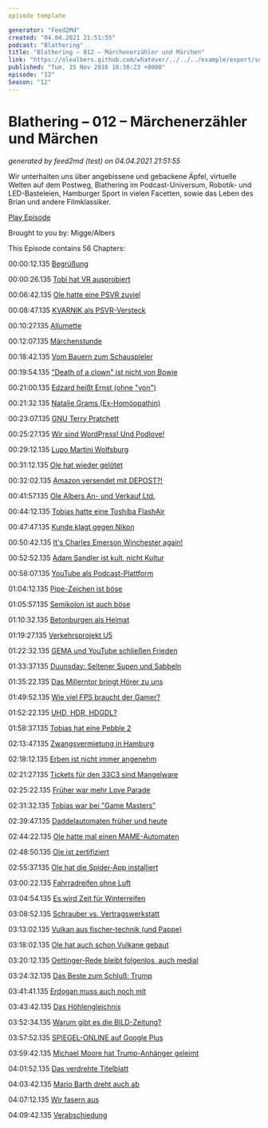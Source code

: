 ```yaml
---
episode template

generator: "Feed2Md"
created: "04.04.2021 21:51:55"
podcast: "Blathering"
title: "Blathering – 012 – Märchenerzähler und Märchen"
link: "https://olealbers.github.com/whatever/../../../example/export/seasons/1/2016/11/Blathering – 012 – Märchenerzähler und Märchen.md"
published: "Tue, 15 Nov 2016 18:38:23 +0000"
episode: "12"
Season: "12"
---
```


# Blathering – 012 – Märchenerzähler und Märchen
_generated by feed2md (test) on 04.04.2021 21:51:55_

Wir unterhalten uns über angebissene und gebackene Äpfel, virtuelle Welten auf dem Postweg, Blathering im Podcast-Universum, Robotik- und LED-Basteleien, Hamburger Sport in vielen Facetten, sowie das Leben des Brian und andere Filmklassiker.

[Play Episode](https://www.blathering.de/podlove/file/78/s/feed/c/mp3/blathering_012.mp3)

Brought to you by: Migge/Albers

This Episode contains 56 Chapters:


00:00:12.135 [Begrüßung]()

00:00:26.135 [Tobi hat VR ausprobiert](https://www.youtube.com/playlist?list=PLwiTZDxPg_I3t2zTTIvYaFwkTOsp5KlGi)

00:06:42.135 [Ole hatte eine PSVR zuviel]()

00:08:47.135 [KVARNIK als PSVR-Versteck](http://www.ikea.com/de/de/catalog/products/10256665/)

00:10:27.135 [Allumette](https://de.wikipedia.org/wiki/Das_kleine_M%C3%A4dchen_mit_den_Schwefelh%C3%B6lzern)

00:12:07.135 [Märchenstunde](http://www.ernst-deutsch-theater.de/spielplan/kinder/370-haensel-und-gretel/)

00:18:42.135 [Vom Bauern zum Schauspieler](https://de.wikipedia.org/wiki/Peter_Heinrich_Brix)

00:19:54.135 ["Death of a clown" ist nicht von Bowie](https://www.youtube.com/watch?v=CK-Po-IGY8k)

00:21:00.135 [Edzard heißt Ernst (ohne "von")](http://www.tobiasmigge.de/2015/08/11/011-nazis-nadeln-und-intrigen/)

00:21:32.135 [Natalie Grams (Ex-Homöopathin)](http://www.homoeopathie-neu-gedacht.de/we_grams/)

00:23:07.135 [GNU Terry Pratchett](http://www.gnuterrypratchett.com/)

00:25:27.135 [Wir sind WordPress! Und Podlove!](https://www.strato.de/faq/article/2142/Domainumleitung-per-Redirect-301.html)

00:29:12.135 [Lupo Martini Wolfsburg](https://de.wikipedia.org/wiki/Lupo-Martini_Wolfsburg)

00:31:12.135 [Ole hat wieder gelötet]()

00:32:02.135 [Amazon versendet mit DEPOST?!]()

00:41:57.135 [Ole Albers An- und Verkauf Ltd.](https://www.bonavendi.de/)

00:44:12.135 [Tobias hatte eine Toshiba FlashAir](http://www.toshiba-memory.com/cms/de/produkte/wireless-sd-cards/FlashAir/flashair-wireless-sd-card.html)

00:47:47.135 [Kunde klagt gegen Nikon](https://www.heise.de/foto/meldung/Kunde-vs-Nikon-Klage-wegen-SnapBridge-App-und-Bluetooth-WLAN-in-DSLR-D500-3328033.html)

00:50:42.135 [It's Charles Emerson Winchester again!](https://de.wikipedia.org/wiki/Klaus_Jepsen)

00:52:52.135 [Adam Sandler ist kult, nicht Kultur](https://de.wikipedia.org/wiki/Urlaubsreif)

00:58:07.135 [YouTube als Podcast-Plattform](https://www.youtube.com/channel/UC7t-Kssgj3J9HthOJk-jArw)

01:04:12.135 [Pipe-Zeichen ist böse](https://de.wikipedia.org/wiki/Senkrechter_Strich)

01:05:57.135 [Semikolon ist auch böse](https://de.wikipedia.org/wiki/CSV_(Dateiformat))

01:10:32.135 [Betonburgen als Heimat](https://de.wikipedia.org/wiki/Hamburg-Steilshoop)

01:19:27.135 [Verkehrsprojekt U5](http://dialog.hochbahn.de/tag/u5/)

01:22:32.135 [GEMA und YouTube schließen Frieden](https://www.gema.de/aktuelles/gema_unterzeichnet_vertrag_mit_youtube_meilenstein_fuer_eine_faire_verguetung_der_musikurheber_im_d/)

01:33:37.135 [Duunsday: Seltener Supen und Sabbeln](http://www.duunsday.de/)

01:35:22.135 [Das Millerntor bringt Hörer zu uns](http://millerntor.hamburg/)

01:49:52.135 [Wie viel FPS braucht der Gamer?](https://paulbakaus.com/tutorials/performance/the-illusion-of-motion/)

01:52:22.135 [UHD, HDR, HDGDL?](https://de.wikipedia.org/wiki/High_Dynamic_Range_Image)

01:58:37.135 [Tobias hat eine Pebble 2](https://www.pebble.com/)

02:13:47.135 [Zwangsvermietung in Hamburg](https://www.hinzundkunzt.de/erstmals-zwangsvermietung-von-leerstand/)

02:18:12.135 [Erben ist nicht immer angenehm](http://www.tobiasmigge.de/2015/08/04/010-wir-erben-geschlossen-gesellschaft/)

02:21:27.135 [Tickets für den 33C3 sind Mangelware](https://events.ccc.de/2016/11/04/33c3-tickets-freier-verkauf-open-presale/)

02:25:22.135 [Früher war mehr Love Parade](https://de.wikipedia.org/wiki/Loveparade#1989.E2.80.931995)

02:31:32.135 [Tobias war bei "Game Masters"](http://www.mediennetz-hamburg.de/?mid=1800)

02:39:47.135 [Daddelautomaten früher und heute](http://www.serioeseonlinecasinos.org/spielautomaten/geschichte/)

02:44:22.135 [Ole hatte mal einen MAME-Automaten](https://de.wikipedia.org/wiki/MAME)

02:48:50.135 [Ole ist zertifiziert](https://de.wikipedia.org/wiki/Microsoft_Certified_Solution_Developer)

02:55:37.135 [Ole hat die Spider-App installiert]()

03:00:22.135 [Fahrradreifen ohne Luft](http://www.trendsderzukunft.de/luftlose-fahrradreifen-fahren-8-000-kilometer-ohne-panne/2016/11/08/)

03:04:54.135 [Es wird Zeit für Winterreifen]()

03:08:52.135 [Schrauber vs. Vertragswerkstatt]()

03:13:02.135 [Vulkan aus fischer-technik (und Pappe)](https://www.youtube.com/watch?v=tZNgq4N4sTM)

03:18:02.135 [Ole hat auch schon Vulkane gebaut]()

03:20:12.135 [Oettinger-Rede bleibt folgenlos, auch medial](http://www.bildblog.de/83089/warum-schaffen-es-viele-medien-nicht-oettinger-einen-rassisten-zu-nennen/)

03:24:32.135 [Das Beste zum Schluß: Trump](http://www.zdnet.de/88282690/us-tech-firmen-wegen-drohender-ausweitung-von-ueberwachungsmassnahmen-besorgt/)

03:41:41.135 [Erdogan muss auch noch mit]()

03:43:42.135 [Das Höhlengleichnis](https://de.wikipedia.org/wiki/H%C3%B6hlengleichnis)

03:52:34.135 [Warum gibt es die BILD-Zeitung?](http://ohren-nahrung.de/wordpress/?p=43)

03:57:52.135 [SPIEGEL-ONLINE auf Google Plus]()

03:59:42.135 [Michael Moore hat Trump-Anhänger geleimt]()

04:01:52.135 [Das verdrehte Titelblatt](http://www.maz-online.de/Brandenburg/Aufregung-und-Spass-wegen-MAZ-Doppel-Titel)

04:03:42.135 [Mario Barth dreht auch ab](http://www.morgenpost.de/vermischtes/stars-und-promis/article208710907/Comedian-Mario-Barth-zieht-Trump-Proteste-in-Zweifel.html)

04:07:12.135 [Wir fasern aus]()

04:09:42.135 [Verabschiedung]()


